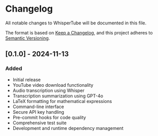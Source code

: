 # Changelog

All notable changes to WhisperTube will be documented in this file.

The format is based on [Keep a Changelog](https://keepachangelog.com/en/1.0.0/),
and this project adheres to [Semantic Versioning](https://semver.org/spec/v2.0.0.html).

## [0.1.0] - 2024-11-13

### Added

- Initial release
- YouTube video download functionality
- Audio transcription using Whisper
- Transcription summarization using GPT-4o
- LaTeX formatting for mathematical expressions
- Command-line interface
- Secure API key handling
- Pre-commit hooks for code quality
- Comprehensive test suite
- Development and runtime dependency management
